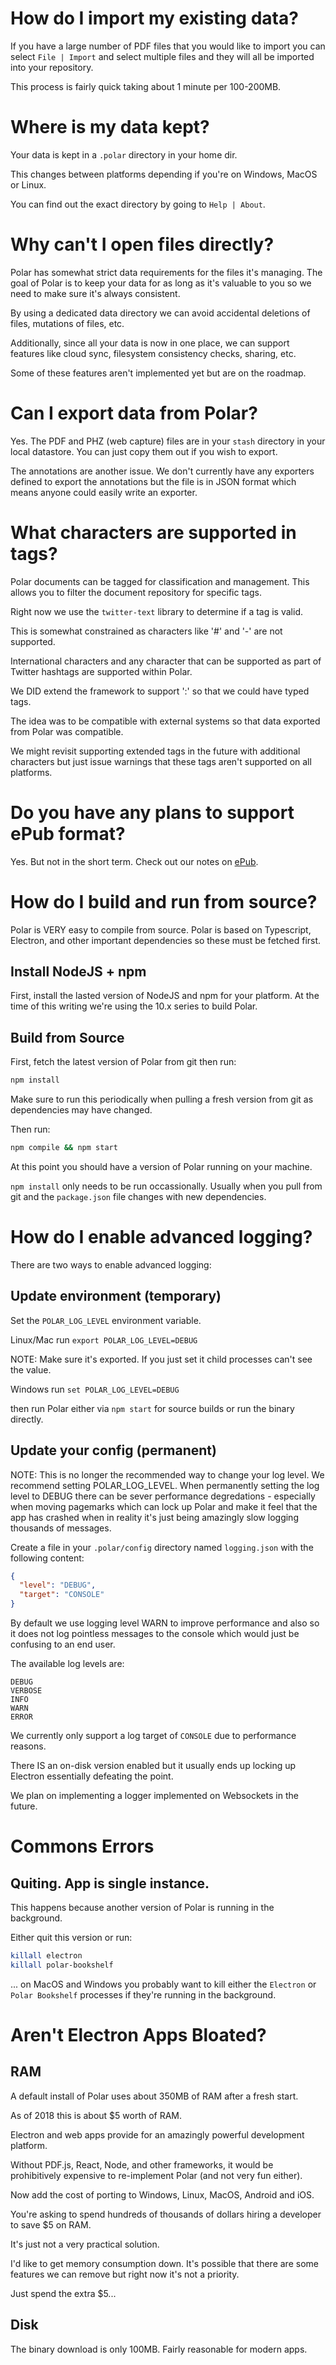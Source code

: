 
# How do I import my existing data?

If you have a large number of PDF files that you would like to import you can 
select ```File | Import``` and select multiple files and they will all be 
imported into your repository.  

This process is fairly quick taking about 1 minute per 100-200MB.   

# Where is my data kept?

Your data is kept in a ```.polar``` directory in your home dir.  

This changes between platforms depending if you're on Windows, MacOS or Linux.

You can find out the exact directory by going to ```Help | About```.

# Why can't I open files directly?  

Polar has somewhat strict data requirements for the files it's managing.  The 
goal of Polar is to keep your data for as long as it's valuable to you so we 
need to make sure it's always consistent.

By using a dedicated data directory we can avoid accidental deletions of files, 
mutations of files, etc.

Additionally, since all your data is now in one place, we can support features
like cloud sync, filesystem consistency checks, sharing, etc. 

Some of these features aren't implemented yet but are on the roadmap.

# Can I export data from Polar?

Yes.  The PDF and PHZ (web capture) files are in your ```stash``` directory in 
your local datastore.  You can just copy them out if you wish to export.

The annotations are another issue.  We don't currently have any exporters defined
to export the annotations but the file is in JSON format which means anyone could
easily write an exporter.   

# What characters are supported in tags?

Polar documents can be tagged for classification and management.  This allows you
to filter the document repository for specific tags.

Right now we use the ```twitter-text``` library to determine if a tag is valid.

This is somewhat constrained as characters like '#' and '-' are not supported.

International characters and any character that can be supported as part of 
Twitter hashtags are supported within Polar.

We DID extend the framework to support ':' so that we could have typed tags.

The idea was to be compatible with external systems so that data exported from
Polar was compatible.

We might revisit supporting extended tags in the future with additional characters
but just issue warnings that these tags aren't supported on all platforms.

# Do you have any plans to support ePub format?

Yes.  But not in the short term.  Check out our notes on [ePub](EPUB_SUPPORT.md).

# How do I build and run from source?

Polar is VERY easy to compile from source.  Polar is based on Typescript, Electron, 
and other important dependencies so these must be fetched first.  

## Install NodeJS + npm

First, install the lasted version of NodeJS and npm for your platform.  At the
time of this writing we're using the 10.x series to build Polar.

## Build from Source

First, fetch the latest version of Polar from git then run:

```bash
npm install
```

Make sure to run this periodically when pulling a fresh version from git as 
dependencies may have changed.

Then run:

```bash
npm compile && npm start
```

At this point you should have a version of Polar running on your machine.

```npm install``` only needs to be run occassionally.  Usually when you pull 
from git and the ```package.json``` file changes with new dependencies.  

# How do I enable advanced logging?

There are two ways to enable advanced logging:

## Update environment (temporary)

Set the ```POLAR_LOG_LEVEL``` environment variable.

Linux/Mac run ```export POLAR_LOG_LEVEL=DEBUG```

NOTE: Make sure it's exported. If you just set it child processes can't see the value.

Windows run ```set POLAR_LOG_LEVEL=DEBUG``` 

then run Polar either via ```npm start``` for source builds or run the binary
directly.

## Update your config (permanent)

NOTE: This is no longer the recommended way to change your log level. We 
recommend setting POLAR_LOG_LEVEL.  When permanently setting the log level to
DEBUG there can be sever performance degredations - especially when moving 
pagemarks which can lock up Polar and make it feel that the app has crashed when
in reality it's just being amazingly slow logging thousands of messages.

Create a file in your ```.polar/config``` directory named ```logging.json``` 
with the following content:

```json
{
  "level": "DEBUG",
  "target": "CONSOLE"
} 
```

By default we use logging level WARN to improve performance and also so it does
not log pointless messages to the console which would just be confusing to an
end user.

The available log levels are:

```text
DEBUG
VERBOSE
INFO
WARN
ERROR
```

We currently only support a log target of ```CONSOLE``` due to performance reasons.

There IS an on-disk version enabled but it usually ends up locking up Electron
essentially defeating the point.  

We plan on implementing a logger implemented on Websockets in the future.

# Commons Errors

## Quiting.  App is single instance.

This happens because another version of Polar is running in the background.

Either quit this version or run:

```bash
killall electron
killall polar-bookshelf
``` 

... on MacOS and Windows you probably want to kill either the ```Electron``` or 
```Polar Bookshelf``` processes if they're running in the background.

# Aren't Electron Apps Bloated?

## RAM

A default install of Polar uses about 350MB of RAM after a fresh start.

As of 2018 this is about $5 worth of RAM.

Electron and web apps provide for an amazingly powerful development platform.

Without PDF.js, React, Node, and other frameworks, it would be prohibitively 
expensive to re-implement Polar (and not very fun either).

Now add the cost of porting to Windows, Linux, MacOS, Android and iOS.  

You're asking to spend hundreds of thousands of dollars hiring a developer to 
save $5 on RAM.

It's just not a very practical solution.

I'd like to get memory consumption down. It's possible that there are some 
features we can remove but right now it's not a priority.

Just spend the extra $5...
 
## Disk 

The binary download is only 100MB. Fairly reasonable for modern apps.
